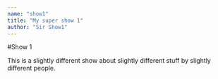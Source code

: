 ```yaml
---
name: "show1"
title: "My super show 1"
author: "Sir Show1"
---
```

#Show 1

This is a slightly different show about slightly different stuff by slightly different people.
